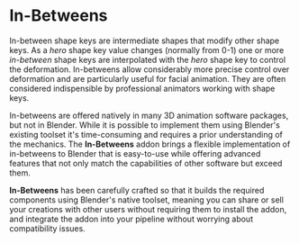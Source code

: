 # In-Betweens

In-between shape keys are intermediate shapes that modify other shape keys.
As a *hero* shape key value changes (normally from 0-1) one or more *in-between*
shape keys are interpolated with the *hero* shape key to control the deformation.
In-betweens allow considerably more precise control over deformation and are
particularly useful for facial animation. They are often considered indispensible
by professional animators working with shape keys.

In-betweens are offered natively in many 3D animation software packages, but not
in Blender. While it is possible to implement them using Blender's existing toolset
it's time-consuming and requires a prior understanding of the mechanics. The
**In-Betweens** addon brings a flexible implementation of in-betweens to Blender
that is easy-to-use while offering advanced features that not only match the
capabilities of other software but exceed them.

**In-Betweens** has been carefully crafted so that it builds the required components
using Blender's native toolset, meaning you can share or sell your creations with
other users without requiring them to install the addon, and integrate the addon
into your pipeline without worrying about compatibility issues.
